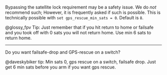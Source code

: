 Bypassing the satellite lock requirement may be a safety issue.  We do _not_ recommend such; However, it is frequently asked if such is possible.  This is technically possible with `set gps_rescue_min_sats = 0`.  Default is `8`.

@glossy_fpv Tip: Just remember that if you hit return to home or failsafe and you took off with 0 sats you will not return home. Use min 6 sats to return home.


***

Do you want failsafe-drop and GPS-rescue on a switch?

@daveskybiker tip: Min sats 0, gps rescue on a switch, failsafe drop. Just get 6 min sats before you arm if you want gps rescue.